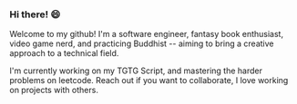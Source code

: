 ### Hi there! 😄
Welcome to my github! I'm a software engineer, fantasy book enthusiast, video game nerd, and practicing Buddhist -- aiming to bring a creative approach to a technical field.

I'm currently working on my TGTG Script, and mastering the harder problems on leetcode.  Reach out if you want to collaborate, I love working on projects with others.

<!--
**pallas0/pallas0** is a ✨ _special_ ✨ repository because its `README.md` (this file) appears on your GitHub profile.

Here are some ideas to get you started:

- 🔭 I’m currently working on ...
- 🌱 I’m currently learning ...
- 👯 I’m looking to collaborate on ...
- 🤔 I’m looking for help with ...
- 💬 Ask me about ...
- 📫 How to reach me: ...
- 😄 Pronouns: ...
- ⚡ Fun fact: ...
-->
